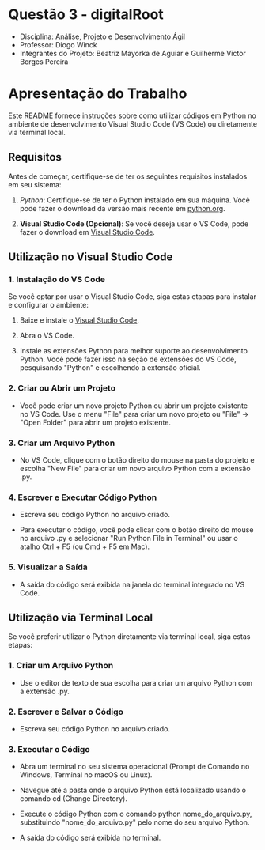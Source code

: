 # Questão 3 - digitalRoot

 - Disciplina: Análise, Projeto e Desenvolvimento Ágil
 - Professor: Diogo Winck
 - Integrantes do Projeto: Beatriz Mayorka de Aguiar e Guilherme Victor Borges Pereira

# Apresentação do Trabalho

Este README fornece instruções sobre como utilizar códigos em Python no ambiente de desenvolvimento Visual Studio Code (VS Code) ou diretamente via terminal local.

## Requisitos

Antes de começar, certifique-se de ter os seguintes requisitos instalados em seu sistema:

1. *Python*: Certifique-se de ter o Python instalado em sua máquina. Você pode fazer o download da versão mais recente em [python.org](https://www.python.org/downloads/).

2. **Visual Studio Code (Opcional)**: Se você deseja usar o VS Code, pode fazer o download em [Visual Studio Code](https://code.visualstudio.com/).

## Utilização no Visual Studio Code

### 1. Instalação do VS Code

Se você optar por usar o Visual Studio Code, siga estas etapas para instalar e configurar o ambiente:

1. Baixe e instale o [Visual Studio Code](https://code.visualstudio.com/).

2. Abra o VS Code.

3. Instale as extensões Python para melhor suporte ao desenvolvimento Python. Você pode fazer isso na seção de extensões do VS Code, pesquisando "Python" e escolhendo a extensão oficial.

### 2. Criar ou Abrir um Projeto

- Você pode criar um novo projeto Python ou abrir um projeto existente no VS Code. Use o menu "File" para criar um novo projeto ou "File" -> "Open Folder" para abrir um projeto existente.

### 3. Criar um Arquivo Python

- No VS Code, clique com o botão direito do mouse na pasta do projeto e escolha "New File" para criar um novo arquivo Python com a extensão .py.

### 4. Escrever e Executar Código Python

- Escreva seu código Python no arquivo criado.

- Para executar o código, você pode clicar com o botão direito do mouse no arquivo .py e selecionar "Run Python File in Terminal" ou usar o atalho Ctrl + F5 (ou Cmd + F5 em Mac).

### 5. Visualizar a Saída

- A saída do código será exibida na janela do terminal integrado no VS Code.

## Utilização via Terminal Local

Se você preferir utilizar o Python diretamente via terminal local, siga estas etapas:

### 1. Criar um Arquivo Python

- Use o editor de texto de sua escolha para criar um arquivo Python com a extensão .py.

### 2. Escrever e Salvar o Código

- Escreva seu código Python no arquivo criado.

### 3. Executar o Código

- Abra um terminal no seu sistema operacional (Prompt de Comando no Windows, Terminal no macOS ou Linux).

- Navegue até a pasta onde o arquivo Python está localizado usando o comando cd (Change Directory).

- Execute o código Python com o comando python nome_do_arquivo.py, substituindo "nome_do_arquivo.py" pelo nome do seu arquivo Python.

- A saída do código será exibida no terminal.

